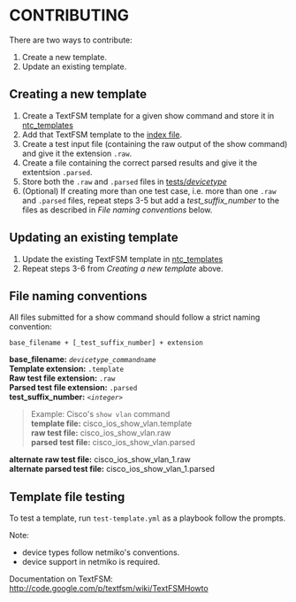 # CONTRIBUTING

There are two ways to contribute:

 1. Create a new template.
 2. Update an existing template.

## Creating a new template

  1. Create a TextFSM template for a given show command and store it in [ntc_templates](ntc_templates/)
  2. Add that TextFSM template to the [index file](ntc_templates/index).
  3. Create a test input file (containing the raw output of the show command) and give it the extension `.raw`.
  4. Create a file containing the correct parsed results and give it the extentsion `.parsed`.
  5. Store both the `.raw` and `.parsed` files in [tests/*devicetype*](tests/)
  6. (Optional) If creating more than one test case, i.e. more than one `.raw` and `.parsed` files, repeat steps
  3-5 but add a *test_suffix_number* to the files as described in *File naming conventions* below.

## Updating an existing template

  1. Update the existing TextFSM template in [ntc_templates](ntc_templates/)
  2. Repeat steps 3-6 from *Creating a new template* above.

## File naming conventions

All files submitted for a show command should follow a strict naming convention:
```
base_filename + [_test_suffix_number] + extension
```

**base_filename:** *`devicetype_commandname`*  
**Template extension:** `.template`  
**Raw test file extension:** `.raw`  
**Parsed test file extension:** `.parsed`  
**test_suffix_number:** *`<integer>`*

>Example: Cisco's `show vlan` command  
**template file:** cisco_ios_show_vlan.template  
**raw test file:** cisco_ios_show_vlan.raw  
**parsed test file:** cisco_ios_show_vlan.parsed

**alternate raw test file:** cisco_ios_show_vlan_1.raw  
**alternate parsed test file:** cisco_ios_show_vlan_1.parsed  

## Template file testing

To test a template, run `test-template.yml` as a playbook follow the prompts.

Note: 

* device types follow netmiko's conventions.
* device support in netmiko is required.

Documentation on TextFSM:  http://code.google.com/p/textfsm/wiki/TextFSMHowto
